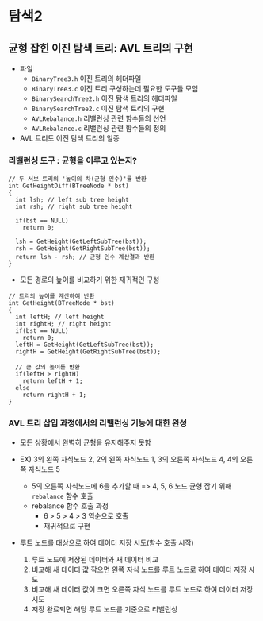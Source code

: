 # 탐색2

## 균형 잡힌 이진 탐색 트리: AVL 트리의 구현

- 파일
  - `BinaryTree3.h` 이진 트리의 헤더파일
  - `BinaryTree3.c` 이진 트리 구성하는데 필요한 도구들 모임
  - `BinarySearchTree2.h` 이진 탐색 트리의 헤더파일
  - `BinarySearchTree2.c` 이진 탐색 트리의 구현
  - `AVLRebalance.h` 리밸런싱 관련 함수들의 선언
  - `AVLRebalance.c` 리밸런싱 관련 함수들의 정의
- AVL 트리도 이진 탐색 트리의 일종

### 리밸런싱 도구 : 균형을 이루고 있는지?

```
// 두 서브 트리의 '높이의 차(균형 인수)'를 반환
int GetHeightDiff(BTreeNode * bst)
{
  int lsh; // left sub tree height
  int rsh; // right sub tree height

  if(bst == NULL)
    return 0;

  lsh = GetHeight(GetLeftSubTree(bst));
  rsh = GetHeight(GetRightSubTree(bst));
  return lsh - rsh; // 균형 인수 계산결과 반환
}
```

- 모든 경로의 높이를 비교하기 위한 재귀적인 구성

```
// 트리의 높이를 계산하여 반환
int GetHeight(BTreeNode * bst)
{
  int leftH; // left height
  int rightH; // right height
  if(bst == NULL)
    return 0;
  leftH = GetHeight(GetLeftSubTree(bst));
  rightH = GetHeight(GetRightSubTree(bst));

  // 큰 값의 높이를 반환
  if(leftH > rightH)
    return leftH + 1;
  else
    return rightH + 1;
}
```

### AVL 트리 삽입 과정에서의 리밸런싱 기능에 대한 완성

- 모든 상황에서 완벽히 균형을 유지해주지 못함
- EX) 3의 왼쪽 자식노드 2, 2의 왼쪽 자식노드 1, 3의 오른쪽 자식노드 4, 4의 오른쪽 자식노드 5

  - 5의 오른쪽 자식노드에 6을 추가할 때 => 4, 5, 6 노드 균형 잡기 위해 `rebalance` 함수 호출
  - rebalance 함수 호출 과정
    - 6 > 5 > 4 > 3 역순으로 호출
    - 재귀적으로 구현

- 루트 노드를 대상으로 하여 데이터 저장 시도(함수 호출 시작)
  1. 루트 노드에 저장된 데이터와 새 데이터 비교
  2. 비교해 새 데이터 값 작으면 왼쪽 자식 노드를 루트 노드로 하여 데이터 저장 시도
  3. 비교해 새 데이터 값이 크면 오른쪽 자식 노드를 루트 노드로 하여 데이터 저장 시도
  4. 저장 완료되면 해당 루트 노드를 기준으로 리밸런싱
